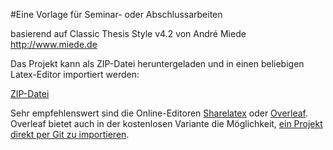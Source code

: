 #Eine Vorlage für Seminar- oder Abschlussarbeiten 

basierend auf Classic Thesis Style v4.2 von André Miede http://www.miede.de

Das Projekt kann als ZIP-Datei heruntergeladen und in einen beliebigen Latex-Editor importiert werden:

[ZIP-Datei](https://github.com/andyfein/aifbtemplate/archive/master.zip)

Sehr empfehlenswert sind die Online-Editoren [Sharelatex](https://www.sharelatex.com) oder [Overleaf](https://www.overleaf.com). Overleaf bietet auch in der kostenlosen Variante die Möglichkeit, [ein Projekt direkt per Git zu importieren](https://www.overleaf.com/help/230-how-do-i-push-a-new-project-to-overleaf-via-git).

